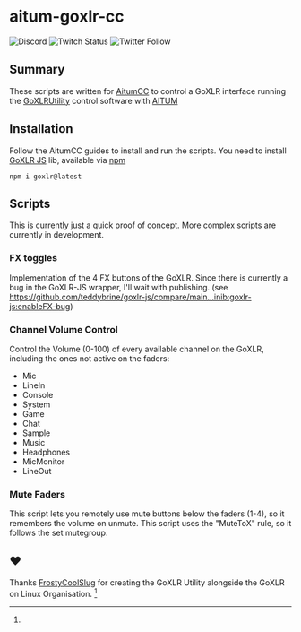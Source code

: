 # aitum-goxlr-cc

![Discord](https://img.shields.io/discord/105940401805856768)
![Twitch Status](https://img.shields.io/twitch/status/itsALPINE)
![Twitter Follow](https://img.shields.io/twitter/follow/alpineMakes)

## Summary

These scripts are written for [AitumCC] to control a GoXLR interface running the [GoXLRUtility] control software with [AITUM](https://aitum.tv)

## Installation

Follow the AitumCC guides to install and run the scripts.
You need  to install [GoXLR JS] lib, available via [npm](https://npmjs.org/goxlr)

`npm i goxlr@latest`

## Scripts

This is currently just a quick proof of concept. More complex scripts are currently in development.

### FX toggles

Implementation of the 4 FX buttons of the GoXLR. Since there is currently a bug in the GoXLR-JS wrapper, I'll wait with publishing. (see https://github.com/teddybrine/goxlr-js/compare/main...inib:goxlr-js:enableFX-bug)

### Channel Volume Control

Control the Volume (0-100) of every available channel on the GoXLR, including the ones not active on the faders:

- Mic
- LineIn
- Console
- System 
- Game
- Chat
- Sample
- Music
- Headphones
- MicMonitor
- LineOut

### Mute Faders

This script lets you remotely use mute buttons below the faders (1-4), so it remembers the volume on unmute. This script uses the "MuteToX" rule, so it follows the set mutegroup.

## :heart:

Thanks [FrostyCoolSlug](https://github.com/FrostyCoolSlug) for creating the GoXLR Utility alongside the GoXLR on Linux Organisation. [^4]

[AitumCC]:https://github.com/Aitum/custom-code
[GoXLRUtility]:https://github.com/GoXLR-on-Linux/goxlr-utility
[GoXLR JS]:https://github.com/teddybrine/goxlr-js
[^4]:
